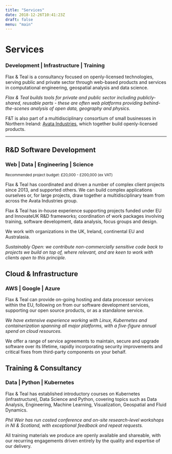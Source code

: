 ```yaml
---
title: "Services"
date: 2018-12-26T10:41:23Z
draft: false
menu: "main"
---
```

# Services

### Development | Infrastructure | Training

Flax & Teal is a consultancy focused on openly-licensed technologies, serving public and private sector through web-based products and services in computational engineering, geospatial analysis and data science.

_Flax & Teal builds tools for private and public sector including publicly-shared, reusable parts - these are often web platforms providing behind-the-scenes analysis of open data, geography and physics._

F&T is also part of a multidisciplinary consortium of small businesses in Northern Ireland: [Avata Industries](https://avata.industries),
which together build openly-licensed products.

<hr/>

<span class="arrow-down"></span>

## R&amp;D Software Development

### Web | Data | Engineering | Science

<sub>Recommended project budget: £20,000 - £200,000 (ex VAT)</sub>

Flax &amp; Teal has coordinated and driven a number of complex client projects since 2013, and supported others. We can build complex applications ourselves or, for large projects, draw together a multidisciplinary team from across the Avata Industries group.

Flax &amp; Teal has in-house experience supporting projects funded under EU and InnovateUK R&amp;D frameworks; coordination of work packages involving training, software development, data analysis, focus groups and design.

We work with organizations in the UK, Ireland, continental EU and Australasia.

_Sustainably Open: we contribute non-commercially sensitive code back to projects we build on top of, where relevant, and are keen to work with clients open to this principle._

## Cloud &amp; Infrastructure

### AWS | Google | Azure

Flax &amp; Teal can provide on-going hosting and data processor services within the EU, following on from our software development services, supporting our open source products, or as a standalone service.

_We have extensive experience working with Linux, Kubernetes and containerization spanning all major platforms, with a five-figure annual spend on cloud resources._

We offer a range of service agreements to maintain, secure and upgrade software over its lifetime, rapidly incorporating security improvements and critical fixes from third-party components on your behalf.

## Training &amp; Consultancy

### Data | Python | Kubernetes

Flax &amp; Teal has established introductory courses on Kubernetes (infrastructure), Data Science and Python, covering topics such as Data Analysis, Engineering, Machine Learning, Visualization, Geospatial and Fluid Dynamics.

_Phil Weir has run costed conference and on-site research-level workshops in NI &amp; Scotland, with exceptional feedback and repeat requests._

All training materials we produce are openly available and shareable, with our recurring engagements driven entirely by the quality and expertise of our delivery.
